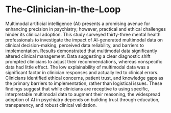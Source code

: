# The-Clinician-in-the-Loop
Multimodal artificial intelligence (AI) presents a promising avenue for enhancing precision in psychiatry; however, practical and ethical challenges hinder its clinical adoption. This study surveyed thirty-three mental health professionals to investigate the impact of AI-generated multimodal data on clinical decision-making, perceived data reliability, and barriers to implementation. Results demonstrated that multimodal data significantly altered clinical management. Data suggesting a clear diagnostic shift prompted clinicians to adjust their recommendations, whereas nonspecific data had little effect. The low explainability of multimodal data was a significant factor in clinician responses and actually led to clinical errors. Clinicians identified ethical concerns, patient trust, and knowledge gaps as the primary barriers to implementation, rather than logistical issues. These findings suggest that while clinicians are receptive to using specific, interpretable multimodal data to augment their reasoning, the widespread adoption of AI in psychiatry depends on building trust through education, transparency, and robust clinical validation.
